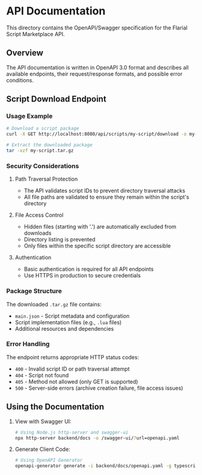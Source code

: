 # API Documentation

This directory contains the OpenAPI/Swagger specification for the Flarial Script Marketplace API.

## Overview

The API documentation is written in OpenAPI 3.0 format and describes all available endpoints, their request/response formats, and possible error conditions.

## Script Download Endpoint

### Usage Example

```bash
# Download a script package
curl -X GET http://localhost:8080/api/scripts/my-script/download -o my-script.tar.gz

# Extract the downloaded package
tar -xzf my-script.tar.gz
```

### Security Considerations

1. Path Traversal Protection
   - The API validates script IDs to prevent directory traversal attacks
   - All file paths are validated to ensure they remain within the script's directory

2. File Access Control
   - Hidden files (starting with '.') are automatically excluded from downloads
   - Directory listing is prevented
   - Only files within the specific script directory are accessible

3. Authentication
   - Basic authentication is required for all API endpoints
   - Use HTTPS in production to secure credentials

### Package Structure

The downloaded `.tar.gz` file contains:
- `main.json` - Script metadata and configuration
- Script implementation files (e.g., `.lua` files)
- Additional resources and dependencies

### Error Handling

The endpoint returns appropriate HTTP status codes:
- `400` - Invalid script ID or path traversal attempt
- `404` - Script not found
- `405` - Method not allowed (only GET is supported)
- `500` - Server-side errors (archive creation failure, file access issues)

## Using the Documentation

1. View with Swagger UI:
   ```bash
   # Using Node.js http-server and swagger-ui
   npx http-server backend/docs -o /swagger-ui/?url=openapi.yaml
   ```

2. Generate Client Code:
   ```bash
   # Using OpenAPI Generator
   openapi-generator generate -i backend/docs/openapi.yaml -g typescript-axios -o generated-client